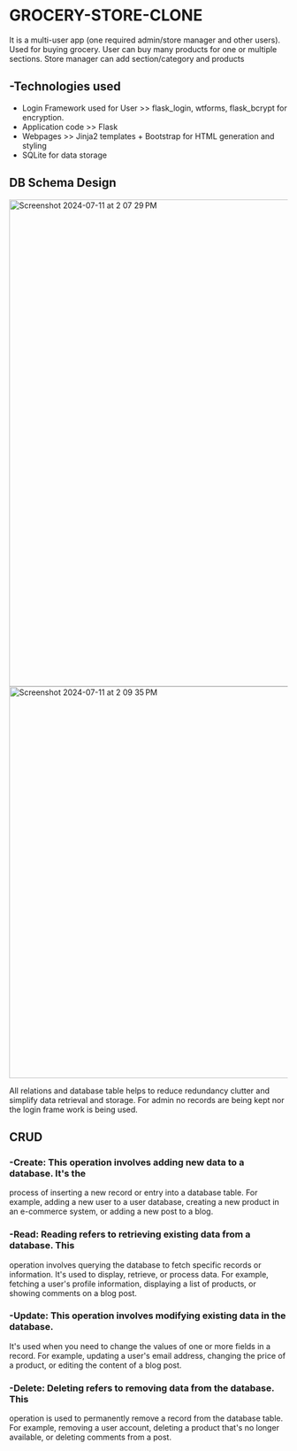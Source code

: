 # GROCERY-STORE-CLONE
It is a multi-user app (one required admin/store manager and other
users). Used for buying grocery. User can buy many products for one or
multiple sections. Store manager can add section/category and products



## -Technologies used
- Login Framework used for User >> flask_login, wtforms, flask_bcrypt for encryption.
- Application code >> Flask
- Webpages >> Jinja2 templates + Bootstrap for HTML generation and styling
- SQLite for data storage

## DB Schema Design

<img width="880" alt="Screenshot 2024-07-11 at 2 07 29 PM" src="https://github.com/utkarsh-vashistha/GROCERY-STORE-CLONE/assets/96648073/ef00a67c-f2de-4be6-a06a-774f02c98672">



<img width="708" alt="Screenshot 2024-07-11 at 2 09 35 PM" src="https://github.com/utkarsh-vashistha/GROCERY-STORE-CLONE/assets/96648073/34d7e053-1189-43ca-88bb-0f4f19ca9752">

All relations and database table helps to reduce redundancy clutter and simplify data
retrieval and storage. For admin no records are being kept nor the login frame work is being
used.


## CRUD

### -Create: This operation involves adding new data to a database. It's the
process of inserting a new record or entry into a database table. For
example, adding a new user to a user database, creating a new product
in an e-commerce system, or adding a new post to a blog.

### -Read: Reading refers to retrieving existing data from a database. This
operation involves querying the database to fetch specific records or
information. It's used to display, retrieve, or process data. For example,
fetching a user's profile information, displaying a list of products, or
showing comments on a blog post.

### -Update: This operation involves modifying existing data in the database.
It's used when you need to change the values of one or more fields in a
record. For example, updating a user's email address, changing the price
of a product, or editing the content of a blog post.

### -Delete: Deleting refers to removing data from the database. This
operation is used to permanently remove a record from the database
table. For example, removing a user account, deleting a product that's no
longer available, or deleting comments from a post.
